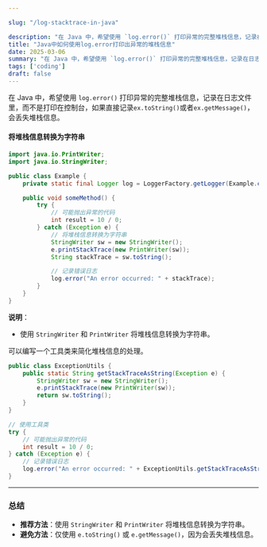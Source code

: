 ```yaml
---

slug: "/log-stacktrace-in-java"

description: "在 Java 中，希望使用 `log.error()` 打印异常的完整堆栈信息，记录在日志文件里，而不是打印在控制台，如果直接记录`ex.toString()`或者`ex.getMessage()`，会丢失堆栈信息。"
title: "Java中如何使用log.error打印出异常的堆栈信息"
date: 2025-03-06
summary: "在 Java 中，希望使用 `log.error()` 打印异常的完整堆栈信息，记录在日志文件里，而不是打印在控制台，如果直接记录`ex.toString()`或者`ex.getMessage()`，会丢失堆栈信息。"
tags: ['coding']
draft: false
---
```


在 Java 中，希望使用 `log.error()` 打印异常的完整堆栈信息，记录在日志文件里，而不是打印在控制台，如果直接记录`ex.toString()`或者`ex.getMessage()`，会丢失堆栈信息。

#### 将堆栈信息转换为字符串
```java
import java.io.PrintWriter;
import java.io.StringWriter;

public class Example {
    private static final Logger log = LoggerFactory.getLogger(Example.class);

    public void someMethod() {
        try {
            // 可能抛出异常的代码
            int result = 10 / 0;
        } catch (Exception e) {
            // 将堆栈信息转换为字符串
            StringWriter sw = new StringWriter();
            e.printStackTrace(new PrintWriter(sw));
            String stackTrace = sw.toString();

            // 记录错误日志
            log.error("An error occurred: " + stackTrace);
        }
    }
}
```

**说明**：
- 使用 `StringWriter` 和 `PrintWriter` 将堆栈信息转换为字符串。

可以编写一个工具类来简化堆栈信息的处理。

```java
public class ExceptionUtils {
    public static String getStackTraceAsString(Exception e) {
        StringWriter sw = new StringWriter();
        e.printStackTrace(new PrintWriter(sw));
        return sw.toString();
    }
}

// 使用工具类
try {
    // 可能抛出异常的代码
    int result = 10 / 0;
} catch (Exception e) {
    // 记录错误日志
    log.error("An error occurred: " + ExceptionUtils.getStackTraceAsString(e));
}
```

---

### 总结

- **推荐方法**：使用 `StringWriter` 和 `PrintWriter` 将堆栈信息转换为字符串。
- **避免方法**：仅使用 `e.toString()` 或 `e.getMessage()`，因为会丢失堆栈信息。